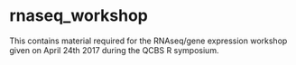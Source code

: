 # rnaseq_workshop

This contains material required for the RNAseq/gene expression workshop given on April 24th 2017 during the QCBS R symposium.
